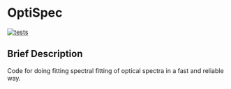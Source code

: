 # OptiSpec
[![tests](https://github.com/axru5812/OptiSpec/actions/workflows/pythonpackage.yaml/badge.svg)](https://github.com/axru5812/OptiSpec/actions/workflows/pythonpackage.yaml)

## Brief Description
Code for doing fitting spectral fitting of optical spectra in a fast and reliable way.


